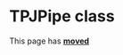 # TPJPipe class

This page has [**moved**](https://lib-docs.delphidabbler.com/IOUtils/1/API/TPJPipe)